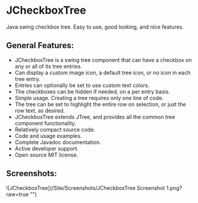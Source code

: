 # JCheckboxTree
Java swing checkbox tree. Easy to use, good looking, and nice features.


## General Features:
* JCheckboxTree is a swing tree component that can have a checkbox on any or all of its tree entries.
* Can display a custom image icon, a default tree icon, or no icon in each tree entry.
* Entries can optionally be set to use custom text colors.
* The checkboxes can be hidden if needed, on a per entry basis.
* Simple usage. Creating a tree requires only one line of code.
* The tree can be set to highlight the entire row on selection, or just the row text, as desired.
* JCheckboxTree extends JTree, and provides all the common tree component functionality. 
* Relatively compact source code.
* Code and usage examples.
* Complete Javadoc documentation.
* Active developer support. 
* Open source MIT license.

## Screenshots:

![JCheckboxTree](/Site/Screenshots/JCheckboxTree Screenshot 1.png?raw=true "")

